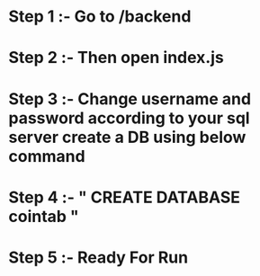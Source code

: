 # Step 1 :- Go to /backend
# Step 2 :- Then open index.js
# Step 3 :- Change username and password according to your sql server create a DB using below command
# Step 4 :- " CREATE DATABASE cointab "
# Step 5 :- Ready For Run